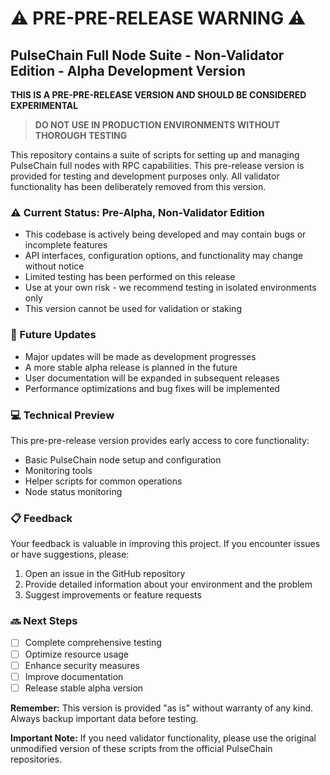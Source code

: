 # ⚠️ PRE-PRE-RELEASE WARNING ⚠️

## PulseChain Full Node Suite - Non-Validator Edition - Alpha Development Version

**THIS IS A PRE-PRE-RELEASE VERSION AND SHOULD BE CONSIDERED EXPERIMENTAL**

> **DO NOT USE IN PRODUCTION ENVIRONMENTS WITHOUT THOROUGH TESTING**

This repository contains a suite of scripts for setting up and managing PulseChain full nodes with RPC capabilities. This pre-release version is provided for testing and development purposes only. All validator functionality has been deliberately removed from this version.

### ⚠️ Current Status: Pre-Alpha, Non-Validator Edition

- This codebase is actively being developed and may contain bugs or incomplete features
- API interfaces, configuration options, and functionality may change without notice
- Limited testing has been performed on this release
- Use at your own risk - we recommend testing in isolated environments only
- This version cannot be used for validation or staking

### 🔄 Future Updates

- Major updates will be made as development progresses
- A more stable alpha release is planned in the future
- User documentation will be expanded in subsequent releases
- Performance optimizations and bug fixes will be implemented

### 💻 Technical Preview

This pre-pre-release version provides early access to core functionality:

- Basic PulseChain node setup and configuration
- Monitoring tools
- Helper scripts for common operations
- Node status monitoring

### 📋 Feedback

Your feedback is valuable in improving this project. If you encounter issues or have suggestions, please:

1. Open an issue in the GitHub repository
2. Provide detailed information about your environment and the problem
3. Suggest improvements or feature requests

### 🔜 Next Steps

- [ ] Complete comprehensive testing
- [ ] Optimize resource usage
- [ ] Enhance security measures
- [ ] Improve documentation
- [ ] Release stable alpha version

**Remember:** This version is provided "as is" without warranty of any kind. Always backup important data before testing. 

**Important Note:** If you need validator functionality, please use the original unmodified version of these scripts from the official PulseChain repositories. 